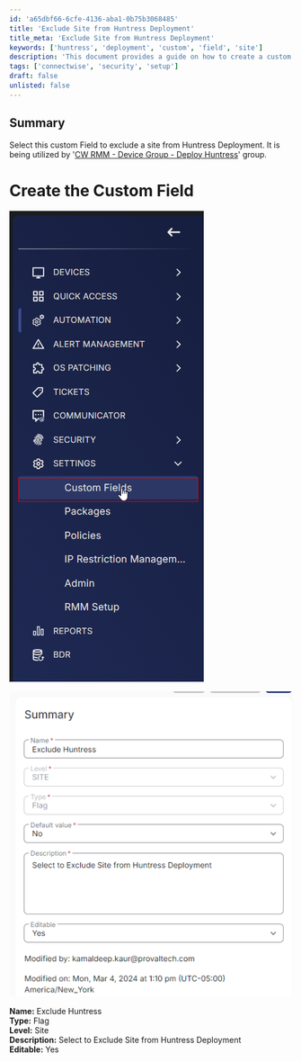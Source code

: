 ```yaml
---
id: 'a65dbf66-6cfe-4136-aba1-0b75b3068485'
title: 'Exclude Site from Huntress Deployment'
title_meta: 'Exclude Site from Huntress Deployment'
keywords: ['huntress', 'deployment', 'custom', 'field', 'site']
description: 'This document provides a guide on how to create a custom field that allows you to exclude a site from Huntress Deployment, which is useful for managing device groups in ConnectWise RMM.'
tags: ['connectwise', 'security', 'setup']
draft: false
unlisted: false
---
```

## Summary

Select this custom Field to exclude a site from Huntress Deployment. It is being utilized by '[CW RMM - Device Group - Deploy Huntress](<../groups/Deploy Huntress.md>)' group.

# Create the Custom Field

![Image](../../../static/img/Exclude-Huntress/image_1.png)

![Image](../../../static/img/Exclude-Huntress/image_2.png)

**Name:** Exclude Huntress  
**Type:** Flag  
**Level:** Site  
**Description:** Select to Exclude Site from Huntress Deployment  
**Editable:** Yes  













